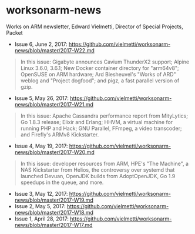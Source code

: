 # worksonarm-news

Works on ARM newsletter, Edward Vielmetti, Director of Special Projects, Packet

* Issue 6, June 2, 2017: https://github.com/vielmetti/worksonarm-news/blob/master/2017-W22.md
> In this issue: Gigabyte announces Cavium ThunderX2 support; Alpine Linux 3.6.0, 3.6.1; New Docker container directory for "arm64v8"; OpenSUSE on ARM hardware; Ard Biesheuvel's "Works of ARD" weblog and "Project dogfood"; and pigz, a fast parallel version of gzip.
* Issue 5, May 26, 2017: https://github.com/vielmetti/worksonarm-news/blob/master/2017-W21.md
> In this issue: Apache Cassandra performance report from MityLytics; Go 1.8.3 release; Elixir and Erlang; HHVM, a virtual machine for running PHP and Hack; GNU Parallel, FFmpeg, a video transcoder; and Firefly's ARMv8 Kickstarter.
* Issue 4, May 19, 2017: https://github.com/vielmetti/worksonarm-news/blob/master/2017-W20.md
> In this issue: developer resources from ARM, HPE's "The Machine", a NAS Kickstarter from Helios, the controversy over systemd that launched Devuan, OpenJDK builds from AdoptOpenJDK, Go 1.9 speedups in the queue, and more.
* Issue 3, May 12, 2017: https://github.com/vielmetti/worksonarm-news/blob/master/2017-W19.md
* Issue 2, May 5, 2017: https://github.com/vielmetti/worksonarm-news/blob/master/2017-W18.md
* Issue 1, April 28, 2017: https://github.com/vielmetti/worksonarm-news/blob/master/2017-W17.md

